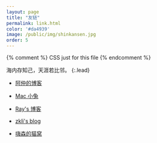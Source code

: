 ```yaml
---
layout: page
title: "友链"
permalink: link.html
color: '#da4939'
image: /public/img/shinkansen.jpg
order: 5
---
```



{% comment %}
  CSS just for this file
{% endcomment %}


海内存知己，天涯若比邻。
{:.lead}

* [阿仲的博客](https://banyaner.github.io/)

* [Mac 小兔](https://perixiaowan.github.io/)

* [Ray's 博客](https://ray916.github.io/)

* [zkli's blog](https://lizekui.github.io/)

* [嗨森的猫窝](http://hexenq.com/blog/)
